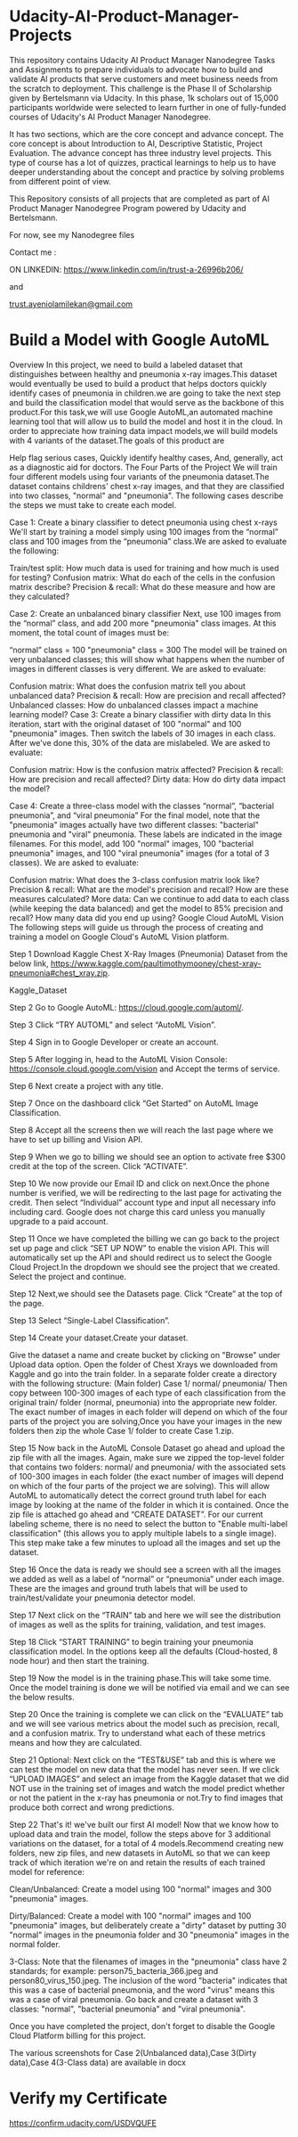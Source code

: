 # Udacity-AI-Product-Manager-Projects
This repository contains Udacity AI Product Manager Nanodegree Tasks and Assignments to prepare individuals to advocate how to build and validate AI products
that serve customers and meet business needs from the scratch to deployment.
This challenge is the Phase II of Scholarship given by Bertelsmann via Udacity. In this phase, 1k scholars out of 15,000 participants worldwide were selected to learn further in one of fully-funded courses of Udacity's AI Product Manager Nanodegree.

It has two sections, which are the core concept and advance concept. The core concept is about Introduction to AI, Descriptive Statistic, Project Evaluation. The advance concept has three industry level projects. This type of course has a lot of quizzes, practical learnings to help us to have deeper understanding about the concept and practice by solving problems from different point of view.

This Repository consists of all projects that are completed as part of AI Product Manager Nanodegree Program powered by Udacity and Bertelsmann.


For now, see my Nanodegree files

Contact me :

ON LINKEDIN: https://www.linkedin.com/in/trust-a-26996b206/

and

trust.ayeniolamilekan@gmail.com


# Build a Model with Google AutoML
Overview
In this project, we need to build a labeled dataset that distinguishes between healthy and pneumonia x-ray images.This dataset would eventually be used to build a product that helps doctors quickly identify cases of pneumonia in children.we are going to take the next step and build the classification model that would serve as the backbone of this product.For this task,we will use Google AutoML,an automated machine learning tool that will allow us to build the model and host it in the cloud. In order to appreciate how training data impact models,we will build models with 4 variants of the dataset.The goals of this product are

Help flag serious cases,
Quickly identify healthy cases,
And, generally, act as a diagnostic aid for doctors.
The Four Parts of the Project
We will train four different models using four variants of the pneumonia dataset.The dataset contains childrens' chest x-ray images, and that they are classified into two classes, "normal" and "pneumonia". The following cases describe the steps we must take to create each model.

Case 1: Create a binary classifier to detect pneumonia using chest x-rays
We'll start by training a model simply using 100 images from the “normal” class and 100 images from the “pneumonia” class.We are asked to evaluate the following:

Train/test split: How much data is used for training and how much is used for testing?
Confusion matrix: What do each of the cells in the confusion matrix describe?
Precision & recall: What do these measure and how are they calculated?

Case 2: Create an unbalanced binary classifier
Next, use 100 images from the “normal” class, and add 200 more "pneumonia" class images. At this moment, the total count of images must be:

“normal” class = 100 "pneumonia" class = 300 The model will be trained on very unbalanced classes; this will show what happens when the number of images in different classes is very different. We are asked to evaluate:

Confusion matrix: What does the confusion matrix tell you about unbalanced data?
Precision & recall: How are precision and recall affected?
Unbalanced classes: How do unbalanced classes impact a machine learning model?
Case 3: Create a binary classifier with dirty data
In this iteration, start with the original dataset of 100 "normal" and 100 "pneumonia" images. Then switch the labels of 30 images in each class. After we've done this, 30% of the data are mislabeled. We are asked to evaluate:

Confusion matrix: How is the confusion matrix affected?
Precision & recall: How are precision and recall affected?
Dirty data: How do dirty data impact the model?

Case 4: Create a three-class model with the classes “normal”, “bacterial pneumonia”, and “viral pneumonia”
For the final model, note that the "pneumonia" images actually have two different classes: "bacterial" pneumonia and "viral" pneumonia. These labels are indicated in the image filenames. For this model, add 100 "normal" images, 100 "bacterial pneumonia" images, and 100 "viral pneumonia" images (for a total of 3 classes). We are asked to evaluate:

Confusion matrix: What does the 3-class confusion matrix look like?
Precision & recall: What are the model's precision and recall? How are these measures calculated?
More data: Can we continue to add data to each class (while keeping the data balanced) and get the model to 85% precision and recall? How many data did you end up using?
Google Cloud AutoML Vision
The following steps will guide us through the process of creating and training a model on Google Cloud's AutoML Vision platform.

Step 1
Download Kaggle Chest X-Ray Images (Pneumonia) Dataset from the below link,
https://www.kaggle.com/paultimothymooney/chest-xray-pneumonia#chest_xray.zip.

Kaggle_Dataset


Step 2
Go to Google AutoML: https://cloud.google.com/automl/.


Step 3
Click “TRY AUTOML” and select “AutoML Vision”.


Step 4
Sign in to Google Developer or create an account.


Step 5
After logging in, head to the AutoML Vision Console: https://console.cloud.google.com/vision and Accept the terms of service.


Step 6
Next create a project with any title.


Step 7
Once on the dashboard click “Get Started” on AutoML Image Classification.


Step 8
Accept all the screens then we will reach the last page where we have to set up billing and Vision API.


Step 9
When we go to billing we should see an option to activate free $300 credit at the top of the screen. Click “ACTIVATE”.


Step 10
We now provide our Email ID and click on next.Once the phone number is verified, we will be redirecting to the last page for activating the credit. Then select “Individual” account type and input all necessary info including card. Google does not charge this card unless you manually upgrade to a paid account.


Step 11
Once we have completed the billing we can go back to the project set up page and click “SET UP NOW” to enable the vision API. This will automatically set up the API and should redirect us to select the Google Cloud Project.In the dropdown we should see the project that we created. Select the project and continue.


Step 12
Next,we should see the Datasets page. Click “Create” at the top of the page.


Step 13
Select “Single-Label Classification”.


Step 14
Create your dataset.Create your dataset.

Give the dataset a name and create bucket by clicking on "Browse" under Upload data option.
Open the folder of Chest Xrays we downloaded from Kaggle and go into the train folder.
In a separate folder create a directory with the following structure:
(Main folder) Case 1/
normal/
pneumonia/
Then copy between 100-300 images of each type of each classification from the original train/ folder (normal, pneumonia) into the appropriate new folder. The exact number of images in each folder will depend on which of the four parts of the project you are solving,Once you have your images in the new folders then zip the whole Case 1/ folder to create Case 1.zip.


Step 15
Now back in the AutoML Console Dataset go ahead and upload the zip file with all the images. Again, make sure we zipped the top-level folder that contains two folders: normal/ and pneumonia/ with the associated sets of 100-300 images in each folder (the exact number of images will depend on which of the four parts of the project we are solving). This will allow AutoML to automatically detect the correct ground truth label for each image by looking at the name of the folder in which it is contained. Once the zip file is attached go ahead and “CREATE DATASET”. For our current labeling scheme, there is no need to select the button to "Enable multi-label classification" (this allows you to apply multiple labels to a single image). This step make take a few minutes to upload all the images and set up the dataset.


Step 16
Once the data is ready we should see a screen with all the images we added as well as a label of “normal” or “pneumonia” under each image. These are the images and ground truth labels that will be used to train/test/validate your pneumonia detector model.


Step 17
Next click on the “TRAIN” tab and here we will see the distribution of images as well as the splits for training, validation, and test images.


Step 18
Click “START TRAINING” to begin training your pneumonia classification model. In the options keep all the defaults (Cloud-hosted, 8 node hour) and then start the training.


Step 19
Now the model is in the training phase.This will take some time. Once the model training is done we will be notified via email and we can see the below results.


Step 20
Once the training is complete we can click on the “EVALUATE” tab and we will see various metrics about the model such as precision, recall, and a confusion matrix. Try to understand what each of these metrics means and how they are calculated.


Step 21
Optional: Next click on the “TEST&USE” tab and this is where we can test the model on new data that the model has never seen. If we click “UPLOAD IMAGES” and select an image from the Kaggle dataset that we did NOT use in the training set of images and watch the model predict whether or not the patient in the x-ray has pneumonia or not.Try to find images that produce both correct and wrong predictions.


Step 22
That's it! we've built our first AI model! Now that we know how to upload data and train the model, follow the steps above for 3 additional variations on the dataset, for a total of 4 models.Recommend creating new folders, new zip files, and new datasets in AutoML so that we can keep track of which iteration we're on and retain the results of each trained model for reference:

Clean/Unbalanced: Create a model using 100 "normal" images and 300 "pneumonia" images.

Dirty/Balanced: Create a model with 100 "normal" images and 100 "pneumonia" images, but deliberately create a "dirty" dataset by putting 30 "normal" images in the pneumonia folder and 30 "pneumonia" images in the normal folder.

3-Class: Note that the filenames of images in the "pneumonia" class have 2 standards; for example: person75_bacteria_366.jpeg and person80_virus_150.jpeg. The inclusion of the word "bacteria" indicates that this was a case of bacterial pneumonia, and the word "virus" means this was a case of viral pneumonia. Go back and create a dataset with 3 
classes: "normal", "bacterial pneumonia" and "viral pneumonia".

Once you have completed the project, don't forget to disable the Google Cloud Platform billing for this project.

The various screenshots for Case 2(Unbalanced data),Case 3(Dirty data),Case 4(3-Class data) are available in docx 



# Verify my Certificate
https://confirm.udacity.com/USDVQUFE
